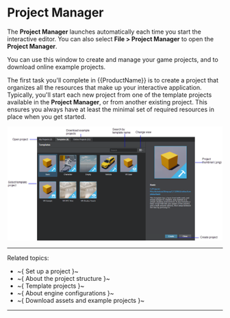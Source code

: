 # Project Manager

The **Project Manager** launches automatically each time you start the interactive editor. You can also select **File > Project Manager** to open the **Project Manager**.

You can use this window to create and manage your game projects, and to download online example projects.

The first task you'll complete in {{ProductName}} is to create a project that organizes all the resources that make up your interactive application. Typically, you'll start each new project from one of the template projects available in the **Project Manager**, or from another existing project. This ensures you always have at least the minimal set of required resources in place when you get started.

![Project Manager Overview](../../images/comp_project_manager.png)

---
Related topics:
-	~{ Set up a project }~
-	~{ About the project structure }~
-	~{ Template projects }~
-	~{ About engine configurations }~
-	~{ Download assets and example projects }~
---
